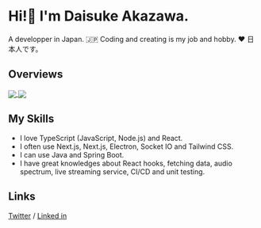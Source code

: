 # Hi!👋 I'm Daisuke Akazawa.
A developper in Japan. 🇯🇵 Coding and creating is my job and hobby. ❤ 日本人です。

## Overviews
<a href="https://github.com/anuraghazra/github-readme-stats">
  <img align="center" src="https://github-readme-stats.vercel.app/api/top-langs/?username=akkadaska" />
</a>
<a href="https://github.com/anuraghazra/github-readme-stats">
  <img align="center" src="https://github-readme-stats.vercel.app/api?username=akkadaska" />
</a>

## My Skills
- I love TypeScript (JavaScript, Node.js) and React.
- I often use Next.js, Next.js, Electron, Socket IO and Tailwind CSS.
- I can use Java and Spring Boot.
- I have great knowledges about React hooks, fetching data, audio spectrum, live streaming service, CI/CD and unit testing.

## Links
[Twitter](https://twitter.com/akkadaska) / [Linked in](https://www.linkedin.com/in/daisuke-akazawa-59a243236/)
